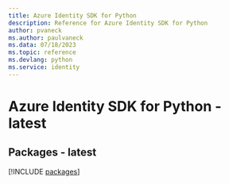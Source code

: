 ```yaml
---
title: Azure Identity SDK for Python
description: Reference for Azure Identity SDK for Python
author: pvaneck
ms.author: paulvaneck
ms.data: 07/18/2023
ms.topic: reference
ms.devlang: python
ms.service: identity
---
```

# Azure Identity SDK for Python - latest
## Packages - latest
[!INCLUDE [packages](identity-index.md)]
